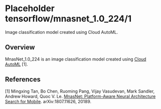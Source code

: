 # Placeholder tensorflow/mnasnet_1.0_224/1
Image classification model created using Cloud AutoML.

<!-- asset-path: legacy -->
<!-- module-type: image-classification -->

## Overview

MnasNet_1.0_224 is an image classification model
created using [Cloud AutoML](https://cloud.google.com/automl/) [1].

## References

[1] Mingxing Tan, Bo Chen, Ruoming Pang, Vijay Vasudevan, Mark Sandler,
Andrew Howard, Quoc V. Le. [MnasNet: Platform-Aware Neural Architecture Search for Mobile](https://arxiv.org/abs/1807.11626).
arXiv:1807.11626, 20189.
